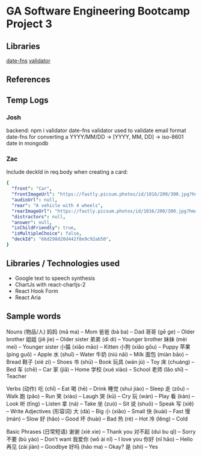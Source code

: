 # GA Software Engineering Bootcamp Project 3

## Libraries

[date-fns](https://date-fns.org/)
[validator](https://www.npmjs.com/package/validator)

## References

## Temp Logs

### Josh

backend: npm i validator date-fns
validator used to validate email format
date-fns for converting a YYYY/MM/DD -> [YYYY, MM, DD] -> iso-8601 date in mongodb

### Zac

Include deckId in req.body when creating a card:

```yaml
{
  "front": "Car",
  "frontImageUrl": "https://fastly.picsum.photos/id/1016/200/300.jpg?hmac=9uxvjfyOlAv4nhGgmHDnUN3rkdGW1VumbY05RL2msEQ",
  "audioUrl": null,
  "rear": "A vehicle with 4 wheels",
  "rearImageUrl": "https://fastly.picsum.photos/id/1016/200/300.jpg?hmac=9uxvjfyOlAv4nhGgmHDnUN3rkdGW1VumbY05RL2msEQ",
  "distractors": null,
  "answer": null,
  "isChildFriendly": true,
  "isMultipleChoice": false,
  "deckId": "66d298d20d442f8e9c92ab50",
}
```

## Libraries / Technologies used

- Google text to speech synthesis
- ChartJs with react-chartjs-2
- React Hook Form
- React Aria

## Sample words

Nouns (物品/人)
妈妈 (mā ma) – Mom
爸爸 (bà ba) – Dad
哥哥 (gē ge) – Older brother
姐姐 (jiě jie) – Older sister
弟弟 (dì di) – Younger brother
妹妹 (mèi mei) – Younger sister
小猫 (xiǎo māo) – Kitten
小狗 (xiǎo gǒu) – Puppy
苹果 (píng guǒ) – Apple
水 (shuǐ) – Water
牛奶 (niú nǎi) – Milk
面包 (miàn bāo) – Bread
鞋子 (xié zi) – Shoes
书 (shū) – Book
玩具 (wán jù) – Toy
床 (chuáng) – Bed
车 (chē) – Car
家 (jiā) – Home
学校 (xué xiào) – School
老师 (lǎo shī) – Teacher

Verbs (动作)
吃 (chī) – Eat
喝 (hē) – Drink
睡觉 (shuì jiào) – Sleep
走 (zǒu) – Walk
跑 (pǎo) – Run
笑 (xiào) – Laugh
哭 (kū) – Cry
玩 (wán) – Play
看 (kàn) – Look
听 (tīng) – Listen
拿 (ná) – Take
坐 (zuò) – Sit
说 (shuō) – Speak
写 (xiě) – Write
Adjectives (形容词)
大 (dà) – Big
小 (xiǎo) – Small
快 (kuài) – Fast
慢 (màn) – Slow
好 (hǎo) – Good
坏 (huài) – Bad
热 (rè) – Hot
冷 (lěng) – Cold

Basic Phrases (日常短语)
谢谢 (xiè xie) – Thank you
对不起 (duì bu qǐ) – Sorry
不要 (bù yào) – Don’t want
我爱你 (wǒ ài nǐ) – I love you
你好 (nǐ hǎo) – Hello
再见 (zài jiàn) – Goodbye
好吗 (hǎo ma) – Okay?
是 (shì) – Yes
